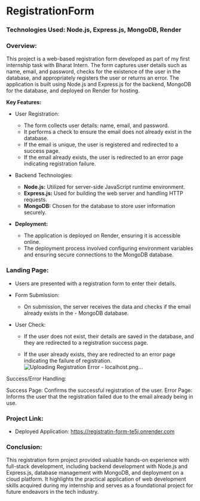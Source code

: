 # RegistrationForm
### Technologies Used: Node.js, Express.js, MongoDB, Render

### Overview:
This project is a web-based registration form developed as part of my first internship task with Bharat Intern. The form captures user details such as name, email, and password, checks for the existence of the user in the database, and appropriately registers the user or returns an error. The application is built using Node.js and Express.js for the backend, MongoDB for the database, and deployed on Render for hosting.

**Key Features:**

- User Registration:

  - The form collects user details: name, email, and password.
  - It performs a check to ensure the email does not already exist in the database.
  - If the email is unique, the user is registered and redirected to a success page.
  - If the email already exists, the user is redirected to an error page indicating registration failure.
- Backend Technologies:

  - **Node.js:** Utilized for server-side JavaScript runtime environment.
  - **Express.js:** Used for building the web server and handling HTTP requests.
  - **MongoDB:** Chosen for the database to store user information securely.

- **Deployment:**
  - The application is deployed on Render, ensuring it is accessible online.
  - The deployment process involved configuring environment variables and ensuring secure connections to the MongoDB database.

### Landing Page:

- Users are presented with a registration form to enter their details.

    
- Form Submission:

  - On submission, the server receives the data and checks if the email already exists in the - MongoDB database.
- User Check:
  - If the user does not exist, their details are saved in the database, and they are redirected to a registration success page.
      
  - If the user already exists, they are redirected to an error page indicating the failure of registration.
      ![Uploading Registration Error - localhost.png…]()

Success/Error Handling:

Success Page: Confirms the successful registration of the user.
Error Page: Informs the user that the registration failed due to the email already being in use.
### Project Link:
- Deployed Application: https://registratin-form-te5j.onrender.com

### Conclusion:
This registration form project provided valuable hands-on experience with full-stack development, including backend development with Node.js and Express.js, database management with MongoDB, and deployment on a cloud platform. It highlights the practical application of web development skills acquired during my internship and serves as a foundational project for future endeavors in the tech industry.





